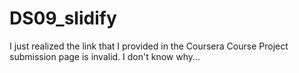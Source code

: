 DS09_slidify
============
I just realized the link that I provided in the Coursera Course Project submission page is invalid. I don't know why...
